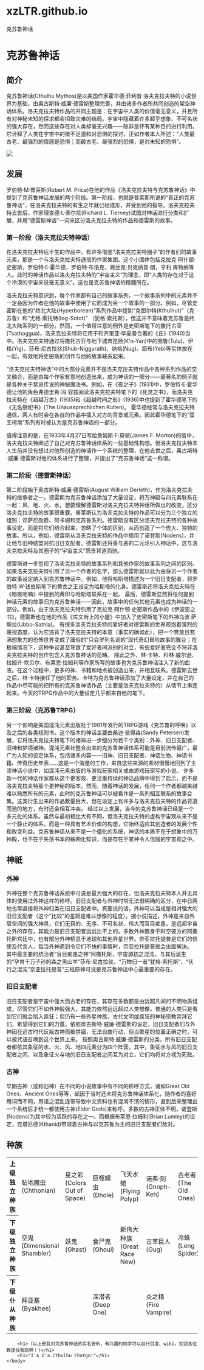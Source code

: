 # xzLTR.github.io
<html>
	<body>		
		<head>克苏鲁神话</head>
		<h1>克苏鲁神话</h1>
		<h2>简介</h2>
		<p>克苏鲁神话(Cthulhu Mythos)是以美国作家霍华德·菲利普·洛夫克拉夫特的小说世界为基础，由奥古斯特·威廉·德雷斯整理完善，并由诸多作者所共同创造的架空神话体系。洛夫克拉夫特作品的共同主题是：在宇宙中人类的价值毫无意义，并且所有对神秘未知的探求都会招致灾难的结局。宇宙中隐藏着许多超乎想象、不可名状的强大存在，然而这些存在对人类却毫无兴趣——除非是怀有某种目的进行利用。它诠释了人类在宇宙中的微不足道和对恐惧的探讨，正如作者本人所述：“人类最古老、最强烈的情感是恐惧；而最古老、最强烈的恐惧，是对未知的恐惧”。</p>
		<img src="https://bkimg.cdn.bcebos.com/pic/adaf2edda3cc7cd94c7ab7fa3b01213fb80e91ba?x-bce-process=image/watermark,image_d2F0ZXIvYmFpa2UxNTA=,g_7,xp_5,yp_5">
		<h2>发展</h2>    
		<p>罗伯特·M·普莱斯(Robert M. Price)在他的作品《洛夫克拉夫特与克苏鲁神话》中提到了克苏鲁神话发展的两个阶段。第一阶段，也就是普莱斯所说的“真正的克苏鲁神话”，在洛夫克拉夫特的有生之年就已经成形，并受到他的指导。洛夫克拉夫特去世后，作家理查德·L·蒂尔尼(Richard L. Tierney)试图对神话进行分类和扩展，并用“德雷斯神话”一词来区分洛夫克拉夫特的作品和德雷斯的故事。</p>
		<h3>第一阶段（洛夫克拉夫特神话）</h3>
		<p>在洛夫克拉夫特后半生的作品中，有许多借鉴“洛夫克拉夫特圈子”的作者们的故事元素，那是一个与洛夫克拉夫特通信的作家集团。这个小团体包括克拉克·阿什顿·史密斯，罗伯特·E·霍华德，罗伯特·布洛克，弗兰克·贝克纳普·朗，亨利·库特纳等人。此时的神话作品以洛夫克拉夫特的“宇宙主义”为理念，即“人类的存在对于这个冷漠的宇宙来说毫无意义”。这也是克苏鲁神话的精髓所在。</p>
		<p>洛夫克拉夫特意识到，每个作家都有自己的故事系列，一个故事系列中的元素并不一定会因为作者在他的故事中使用了它而成为另一个故事的一部分。例如，尽管史密斯在他的“终北大陆(Hyperborean)”系列作品中提到“克图尔特(Kthulhut)”（克苏鲁）和“尤格·索托特(Iog-Sotot)” （犹格·索托斯），但这并不意味着克苏鲁是终北大陆系列的一部分。然而，一个值得注意的例外是史密斯笔下的撒托古亚(Tsathoggua)，洛夫克拉夫特将它用于和齐里亚·毕夏普合著的《丘》(1940)当中。洛夫克拉夫特通过将撒托古亚与地下城市昆扬(K'n-Yan)中的图鲁(Tulu)、伊格(Yig)、莎布·尼古拉丝(Shub-Niggurath)、纳格(Nug)、耶布(Yeb)等实体放在一起，有效地将史密斯的创作与他的故事联系起来。</p>
		<p>“洛夫克拉夫特神话”中的大部分元素并不是洛夫克拉夫特作品中各种系列作品的交叉融合，而是由每个作家有意地创造出来，成为神话的一部分——最著名的例子就是各种关于禁忌传说的神秘魔法书。例如，在《夜之子》(1931)中，罗伯特·E·霍华德让他的角色弗德里希·冯·容兹阅读洛夫克拉夫特笔下的《死灵之书》，而洛夫克拉夫特在《超越万古》(1935)和《超越时间之影》(1936)中也提到了霍华德笔下的《无名祭祀书》(The Unaussprechlichen Kulten)。 霍华德经常与洛夫克拉夫特通信，两人有时会在各自的作品中插入对方的背景或元素。因此霍华德笔下的“蛮王柯南”系列有时被认为是克苏鲁神话的一部分。</p>
		<p>值得注意的是，在1933年4月27日写给詹姆斯·F·莫顿(James F. Morton)的信中，洛夫克拉夫特阐述了自己对克苏鲁神话体系的一些基础性构想。但洛夫克拉夫特本人生前并没有想过对他所创造的神话作一个系统的整理，在他去世之后，奥古斯特·威廉·德雷斯对他的体系进行了整理，并提出了“克苏鲁神话”这一称谓。</p>
		<h3>第二阶段（德雷斯神话）</h3>
		<p>第二阶段始于奥古斯特·威廉·德雷斯(August William Derleth)，作为洛夫克拉夫特的继承者之一，德雷斯为克苏鲁神话添加了大量设定，将万神殿与四元素联系在一起：风、地、火、水。想要理解德雷斯对洛夫克拉夫特神话所做出的改变，区分洛夫克拉夫特的故事很重要。普莱斯认为洛夫克拉夫特的作品可以分为三个独立的组别：邓萨尼勋爵、阿卡姆和克苏鲁系列。德雷斯没有区分洛夫克拉夫特的各种故事设定，而是将它们结合起来，忽略了个体的区别，从而创造了一个庞大、独特的故事。所以，例如，德雷斯从洛夫克拉夫特的作品中挪用了诺登斯(Nodens)，并让他与旧神结盟对抗旧日支配者。德雷斯还将善与恶的二元论引入神话中，这与洛夫克拉夫特及其圈子的“宇宙主义”愿景背道而驰。</p>
		<p>德雷斯进一步忽视了洛夫克拉夫特的故事系列和其他作家的故事系列之间的区别。如果洛夫克拉夫特引用了另一个作者的名字，那么德雷斯就以此为由将另一个作者的故事设定纳入到克苏鲁神话中。例如，他将哈斯塔描述为一个旧日支配者，将罗伯特·W·钱伯斯笔下的黄衣之王设定为哈斯塔的化身。德雷斯还将洛夫克拉夫特在《暗夜呢喃》中提到的黄印与哈斯塔联系在一起。
			最后，德雷斯显然将任何提到神话元素的故事归为克苏鲁神话——因此，故事中的任何其他元素也成为神话的一部分。例如，由于洛夫克拉夫特引用了克拉克·阿什顿·史密斯作品中的《伊波恩之书》，德雷斯也在他的作品《库文街上的小屋》中加入了史密斯笔下的外神乌波·萨斯拉(Ubbo-Sathla)。
			有很多洛夫克拉夫特的爱好者对德雷斯的世界观抱着强烈的蔑视态度，认为它违背了洛夫克拉夫特的本意（事实的确如此），把一个奔放且充满想象力的恐怖世界变成了庸俗的“只会罗列名词的”现代奇幻冒险故事的舞台；在极端情况下，这种争议甚至导致了爱好者间派别的对立，有些爱好者完全不将非洛夫克拉夫特的创作包含入克苏鲁神话的范畴。
			除此之外，林·卡特、科林·威尔逊、拉姆齐·坎贝尔、布莱恩·拉姆利等作家所写的故事也为克苏鲁神话注入了新的血液。在这个过程中，更多的神、书籍和地点被创造出来，并相互联系。德雷斯去世之后，林·卡特接任了他的职务。卡特为克苏鲁神话添加了大量设定，并在自己的作品中尽可能的把所有的克苏鲁神话作品（主要是洛夫克拉夫特的）从情节上串连起来。今天的TRPG作品中的大量设定几乎都来自他的笔下。</p>
		<h3>第三阶段（克苏鲁TRPG）</h3>
		<p>另一个影响是美国混沌元素出版社于1981年发行的TRPG游戏《克苏鲁的呼唤》以及之后的各类规则书。这个版本的神话主要由桑迪·彼得森(Sandy Petersen)发展，它将洛夫克拉夫特笔下的诸神进一步细分为若干个类别：外神、旧日支配者、旧神和梦境诸神。混沌元素社整合出来的克苏鲁神话体系可能是目前流传最广，最广为人知的设定体系，包括诸多内容——旧神、旧日支配者、神话生物、神话书籍、传奇历史年表……这是一个海量的工作，来自这些来源的素材慢慢地回到了主流神话小说中，如混沌元素出版的与游戏玩家相关或由游戏玩家写的小说。
			许多新一代的神话作家都从这个更客观、更注重持续的神话品牌中得到了启示，而不是洛夫克拉夫特那个更神秘的版本。然而，随着神话的发展，任何一个作者都越来越难以熟悉所有的元素，此时的克苏鲁神话可以被看作是一系列相互联系的故事合集。这类衍生出来的作品数量巨大，但在设定上有许多与洛夫克拉夫特的作品背道而驰的地方，有时还会相互冲突。
			经过以上发展，当今的克苏鲁神话已经是一个多元化的体系。虽然与最初相比大有不同，但洛夫克拉夫特的虚构宇宙观从来不是一个静止的体系，而是一种具有艺术价值的构想，它始终适应其创造者的发展个性和改变利益。克苏鲁神话从来不是一个僵化的系统，神话的本质不在于想象中的万神殿，也不在于失落书本的蛛网化知识，而是存在于某种令人信服的宇宙观之中。</p>
		<h2>神祇</h2>
		<h3>外神</h3>
		<p>外神在整个克苏鲁神话系统中可说是最为强大的存在，但洛夫克拉夫特本人并无具体的使用过外神这样的称呼。旧日支配者与外神时常无法很明确的区分，在中日两地也常直接将外神归类在旧日支配者中。真要说的话，外神可以当成是相对强大的旧日支配者（这个"比较"的差距是难以想像的程度）。据小说描述，外神是来自外层空间的强大神灵，它们无目的、无序、不可名状、伟大而盲目痴愚，是远超宇宙之外的存在，其能力是旧日支配者远远比不上的。多数外神置身于时空彼方的阿撒托斯宫廷中，也有部分外神栖息于地球和其他异星世界。奈亚拉托提普是它们的信使及代言人，每当外神遇到令它们不快的事情时，奈亚拉托提普就会出面解决。
			其中最主要的统治者“盲目痴愚之神”阿撒托斯，宇宙源初之混沌，与其后诞生的“孕育千万子孙的森之黑山羊”莎布·尼古拉丝、“万物归一者”犹格·索托斯”、“伏行之混沌”奈亚拉托提普”三柱原神可说是克苏鲁神话中心最重要的存在。</p>
		<h3>旧日支配者</h3>
		<p>旧日支配者是宇宙中强大而古老的存在，其存在多数都是由远超凡间的不明物质组成，尽管它们不如外神般强大，其能力依然远远超过人类想像，普通的人类只是看到它们就会陷入疯狂；但仍有一些外星种族、古代文明或疯狂的神秘宗教崇拜它们，希望得到它们的力量。依照奥古斯特·威廉·德雷斯的设定，旧日支配者们与外神因在远古时代反叛古神而被禁锢，无法自由行动，但当繁星的位置正确之时，可以被咒语召唤到这个世界上来。
			按照奥古斯特·威廉·德雷斯的分类，所有旧日支配者都依其象征的水、火、风、地四元素分为四个阵营。其中，象征水与风的旧日支配者之间、以及象征火与地的旧日支配者之间互为对立，它们均将对方视为死敌。</p>
		<h3>古神</h3>
		<p>早期古神（或称旧神）在不同的小说故事中有不同的称呼方式，诸如Great Old Ones、Ancient Ones等等，起因于当时还未将克苏鲁神话体系化，随作者的喜好用词而不同，用语之混乱连带导致中文资料也有混淆不清的情形，直到后来整理出一个系统后才统一都使用古神(Elder Gods)来称呼。多数的古神正体不明，诺登斯(Nodens)为其中较为活跃的存在之一。而根据布莱恩‧拉姆利(Brian Lumley)的设定，克塔尼德(Kthanid)带领着古神与以克苏鲁为主的旧日支配者们敌对。</p>
		<h2>种族</h2>
		<table>	
			<tr>				
				<th>上级独立种族</th>
				<td>钻地魔虫(Chthonian)</td>
				<td>星之彩(Colors Out of Space)</td>
				<td>巨噬蠕虫(Dhole)</td>
				<td>飞天水螅(Flying Polyp)</td>
				<td>诺弗·刻(Gnoph-Keh)</td>
				<td>古老者(The Old Ones)</td>
				<td>伊斯之伟大种族(Great Race of Yith)</td>
				<td>廷达罗斯之猎犬(Hound of Tindalos)</td>
				<td>廷达罗斯之主(Lords of Tindalos)</td>
				<td>罗伊格尔(Lloigor)</td>
				<td>无形之骏马(Horses of the invisible)</td>
				<td>耶库伯人(Yekubians)</td> 
				<td>修格斯领主(Lords Shoggoth)</td>
				<td>死之藤蔓(Death-Vines)</td>
				<td>绿渊眷族(Spawn of the Green Abyss)</td>
			</tr>
			<tr>
				<th>下级独立种族</th>
				<td>空鬼(Dimensional Shambler)</td>
				<td>妖鬼(Ghast)</td>
				<td>食尸鬼(Ghoul)</td>
				<td>新伟大种族(Great Race New)</td>
				<td>古革巨人(Gug)</td>
				<td>冷蛛(Leng Spider)</td>
				<td>米·戈(Mi-Go)</td>
				<td>月兽(Moon-Beast)</td>
				<td>蛇人(Serpent People)</td>
				<td>夏盖虫族(Insect from Shaggai)</td>
				<td>星之精(Star Vampire)</td>
				<td>努格·索斯(Nug-Soth)</td>
				<td>奈汉·格瑞(Ny'ghan-Grii)</td>
				<td>原初修格斯(Proto-Shoggoth)</td>
				<td>昆扬人(K'n-yan)</td>
				<td>精神寄生虫(Mind Parasites)</td>
				<td>奈欧斯·克欧格亥(Nioth-Korghai)</td>
				<td>沃米人(Voormis)</td>
				<td>三尖树(Triffids)</td>
				<td>风之子(Children of The Wind)</td>
				<td>空鱼(Desh)</td>
				<td>邪恶真菌(Evile Fungus)</td>
				<td>空间食魔(Space Eaters)</td>
				<td>地底掘进者(Tunnelers Below)</td>
				<td>阿尔斯卡里(Alskali)</td>
				<td>黑山羊幼仔(Dark Young)</td>
				<td>恐怖猎手(Hunting Horror)<td>
				<td>外神之仆役(Servitor of the Outer Gods)<td>
				<td>克苏鲁的星之眷族(Star-Spawn of Cthulhu)<td>
				<td>恩莱斯·格尔(N'rath-Gol)<td>
				<td>夏乌戈纳尔·法格恩的弟兄(Brothers of Chaugnar Faugn)<td>
				<td>修格斯(Shoggoth)<td>
				<td>深渊之民(Dwellers in the Depths)<td>
				<td>黯藻(Dark Sargassum)<td>
				<td>看守者(Watcher)<td>
				<td>古异子嗣(Fosterlings of The Old Ones)<td>
				<td>风之眷属(Spawn of the Winds)<td>
			</tr>
			<tr>
				<th>下级仆从种族</th>
				<td>拜亚基(Byakhee)<td>
				<td>深潜者(Deep One)<td>
				<td>炎之精(Fire Vampire)<td>
				<td>无形之子(Formless Spawn)<td>
				<td>夜魇(Nightgaunt)<td>
				<td>人面鼠(Rat-Thing)<td>
				<td>潜砂怪(Sand-Dweller)</td>
				<td>格拉基之仆从(Servant of Glaaki)</td>
				<td>夏塔克鸟(Shantak)</td>
				<td>丘丘人(Tcho-Tcho)</td>
				<td>塞克洛托尔星怪(Being from Xiclotl)</td>
				<td>星海钓客(Fishers from Outside)</td>
				<td>蠕行者(The Crawling Ones)</td>
				<td>米里·尼格利(Miri Nigri)</td>
				<td>流明(Lumens)</td>
				<td>纳伽埃(Nagäae)</td>
				<td>尘人(Dust-men)</td>
				<td>绿神之子(Child of the Green God)</td>
				<td>斯格霍住民(S'glhuoans)</td>
				<td>育革(Yuggs)</td>
				<td>提丰之兽(Typhonian Beasts)</td>
				<td>坟兽(Tomb-Herd)</td>
				<td>肖格阮(Shugoran)</td>
				<td>姆巴瓦树人(Tree-Man of M'bwa)</td>
				<td>查寇塔(Chakota)</td>
				<td>巨魔(Trolls)</td>
				<td>灵体猎手(Spectral Hunters)</td>
			</tr>
		</table>
		
		<h1>（以上是我对克苏鲁神话的实名安利，有兴趣的同学可以自行百度、wiki，欢迎各位教徒找我玩啊！)</h1>
		<h1>"I'a I'a.Cthulhu Fhatgn!"</h1>
	</body>
		    
